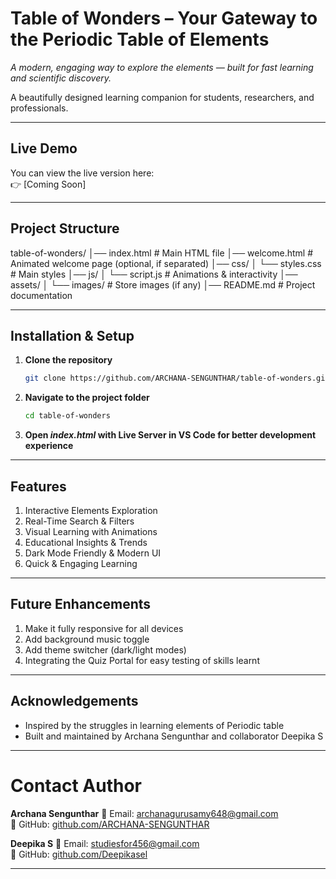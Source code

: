 # Table of Wonders – Your Gateway to the Periodic Table of Elements  
*A modern, engaging way to explore the elements — built for fast learning and scientific discovery.*

A beautifully designed learning companion for students, researchers, and professionals.

---

##  Live Demo
You can view the live version here:  
👉 [Coming Soon]

---

##  Project Structure
table-of-wonders/
│── index.html # Main HTML file
│── welcome.html # Animated welcome page (optional, if separated)
│── css/
│ └── styles.css # Main styles
│── js/
│ └── script.js # Animations & interactivity
│── assets/
│ └── images/ # Store images (if any)
│── README.md # Project documentation


---

##  Installation & Setup

1. **Clone the repository**

   ```bash
   git clone https://github.com/ARCHANA-SENGUNTHAR/table-of-wonders.git
   ```

2. **Navigate to the project folder**

    ```bash
    cd table-of-wonders
    ```

3. **Open *index.html* with Live Server in VS Code for better development experience**


---
## Features

1. Interactive Elements Exploration
2. Real-Time Search & Filters
3. Visual Learning with Animations
4. Educational Insights & Trends
5. Dark Mode Friendly & Modern UI
6. Quick & Engaging Learning

---

## Future Enhancements

1. Make it fully responsive for all devices
2. Add background music toggle
3. Add theme switcher (dark/light modes)
4. Integrating the Quiz Portal for easy testing of skills learnt 

---
## Acknowledgements

- Inspired by the struggles in learning elements of Periodic table
- Built and maintained by Archana Sengunthar and collaborator Deepika S

---
#  Contact Author

 **Archana Sengunthar**
📧 Email: [archanagurusamy648@gmail.com](mailto:archanagurusamy648@gmail.com)  
🔗 GitHub: [github.com/ARCHANA-SENGUNTHAR](https://github.com/ARCHANA-SENGUNTHAR)

**Deepika S**
📧 Email: [studiesfor456@gmail.com](mailto:studiesfor456@gmail.com)  
🔗 GitHub: [github.com/Deepikasel](https://github.com/Deepikasel)

---

